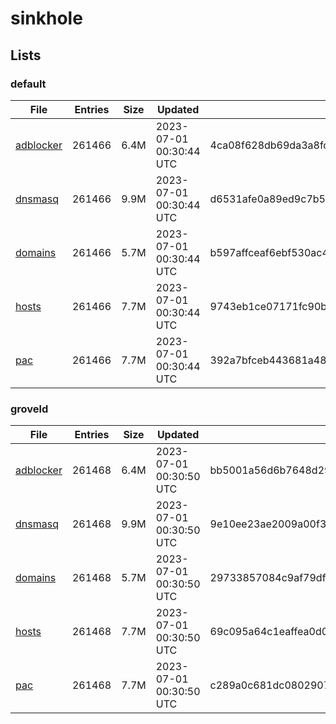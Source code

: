# sinkhole

## Lists

### default

|File|Entries|Size|Updated|Hash|
|-|-|-|-|-|
|[adblocker](https://raw.githubusercontent.com/groveld/sinkhole/lists/default/adblocker.txt)|261466|6.4M|2023-07-01 00:30:44 UTC|4ca08f628db69da3a8fcc11df29d5bda807965b3ef49f5f743380eed704cb786|
|[dnsmasq](https://raw.githubusercontent.com/groveld/sinkhole/lists/default/dnsmasq.txt)|261466|9.9M|2023-07-01 00:30:44 UTC|d6531afe0a89ed9c7b5d601179ab943bfcf1dac20da6ee988eea0751d2f4463e|
|[domains](https://raw.githubusercontent.com/groveld/sinkhole/lists/default/domains.txt)|261466|5.7M|2023-07-01 00:30:44 UTC|b597affceaf6ebf530ac472e14319dc2c058e8dae61d4f39701a411888dcdb0c|
|[hosts](https://raw.githubusercontent.com/groveld/sinkhole/lists/default/hosts.txt)|261466|7.7M|2023-07-01 00:30:44 UTC|9743eb1ce07171fc90bfbfe1ab1dbad0f6e8cb3b518d9798f51c0e0435f48692|
|[pac](https://raw.githubusercontent.com/groveld/sinkhole/lists/default/pac.txt)|261466|7.7M|2023-07-01 00:30:44 UTC|392a7bfceb443681a48317441f6711e48b68598ebfd25ed5cd1752d051778112|

### groveld

|File|Entries|Size|Updated|Hash|
|-|-|-|-|-|
|[adblocker](https://raw.githubusercontent.com/groveld/sinkhole/lists/groveld/adblocker.txt)|261468|6.4M|2023-07-01 00:30:50 UTC|bb5001a56d6b7648d2905d24934eca3d4c29e314ca09ea920535f98be39a85b8|
|[dnsmasq](https://raw.githubusercontent.com/groveld/sinkhole/lists/groveld/dnsmasq.txt)|261468|9.9M|2023-07-01 00:30:50 UTC|9e10ee23ae2009a00f3f703d4fc3a55a0bf30698f3708ff2e103d53995944687|
|[domains](https://raw.githubusercontent.com/groveld/sinkhole/lists/groveld/domains.txt)|261468|5.7M|2023-07-01 00:30:50 UTC|29733857084c9af79df575b2729376cf132e4217a1f2dd929d3c7c89bd5d22f3|
|[hosts](https://raw.githubusercontent.com/groveld/sinkhole/lists/groveld/hosts.txt)|261468|7.7M|2023-07-01 00:30:50 UTC|69c095a64c1eaffea0d04c7840e2e46e43f1815266dc5abde492bce84284394d|
|[pac](https://raw.githubusercontent.com/groveld/sinkhole/lists/groveld/pac.txt)|261468|7.7M|2023-07-01 00:30:50 UTC|c289a0c681dc0802907854861abb52236e2bce2745dec12e786b17af6bc1bb3a|
